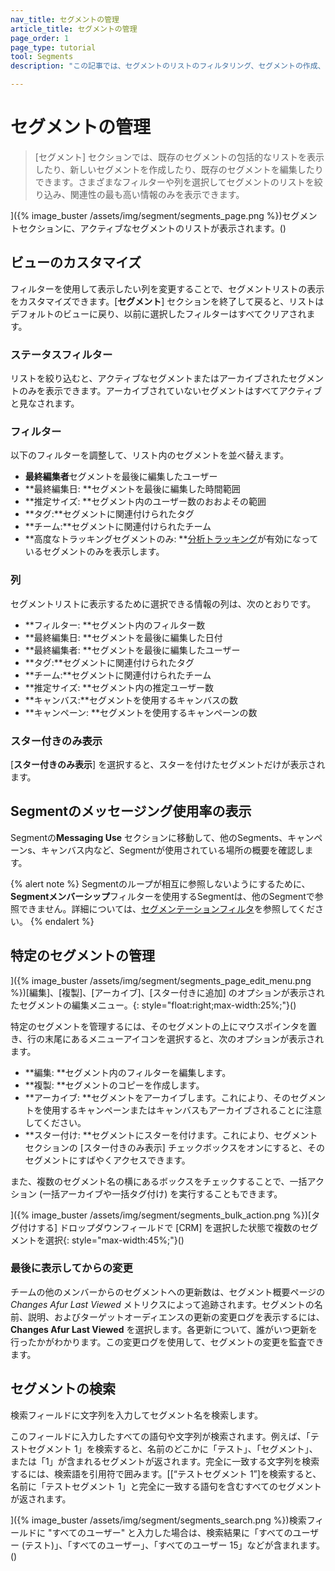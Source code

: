 ```yaml
---
nav_title: セグメントの管理
article_title: セグメントの管理
page_order: 1
page_type: tutorial
tool: Segments
description: "この記事では、セグメントのリストのフィルタリング、セグメントの作成、セグメントの編集など、セグメントを管理するために実行できるアクションについて説明します。"

---
```


# セグメントの管理

> [セグメント] セクションでは、既存のセグメントの包括的なリストを表示したり、新しいセグメントを作成したり、既存のセグメントを編集したりできます。さまざまなフィルターや列を選択してセグメントのリストを絞り込み、関連性の最も高い情報のみを表示できます。

]({% image_buster /assets/img/segment/segments_page.png %})セグメントセクションに、アクティブなセグメントのリストが表示されます。()

## ビューのカスタマイズ

フィルターを使用して表示したい列を変更することで、セグメントリストの表示をカスタマイズできます。[**セグメント**] セクションを終了して戻ると、リストはデフォルトのビューに戻り、以前に選択したフィルターはすべてクリアされます。

### ステータスフィルター

リストを絞り込むと、アクティブなセグメントまたはアーカイブされたセグメントのみを表示できます。アーカイブされていないセグメントはすべてアクティブと見なされます。

### フィルター

以下のフィルターを調整して、リスト内のセグメントを並べ替えます。
- **最終編集者**セグメントを最後に編集したユーザー
- **最終編集日: **セグメントを最後に編集した時間範囲
- **推定サイズ: **セグメント内のユーザー数のおおよその範囲
- **タグ:**セグメントに関連付けられたタグ
- **チーム:**セグメントに関連付けられたチーム
- **高度なトラッキングセグメントのみ: **[分析トラッキング]({{site.baseurl}}/user_guide/data_and_analytics/tracking/segment_analytics_tracking#segment-analytics-tracking)が有効になっているセグメントのみを表示します。

### 列

セグメントリストに表示するために選択できる情報の列は、次のとおりです。
- **フィルター: **セグメント内のフィルター数
- **最終編集日: **セグメントを最後に編集した日付
- **最終編集者: **セグメントを最後に編集したユーザー
- **タグ:**セグメントに関連付けられたタグ
- **チーム:**セグメントに関連付けられたチーム
- **推定サイズ: **セグメント内の推定ユーザー数
- **キャンバス:**セグメントを使用するキャンバスの数
- **キャンペーン: **セグメントを使用するキャンペーンの数

### スター付きのみ表示

[**スター付きのみ表示**] を選択すると、スターを付けたセグメントだけが表示されます。

## Segmentのメッセージング使用率の表示

Segmentの**Messaging Use** セクションに移動して、他のSegments、キャンペーンs、キャンバス内など、Segmentが使用されている場所の概要を確認します。

{% alert note %}
Segmentのループが相互に参照しないようにするために、**Segmentメンバーシップ**フィルターを使用するSegmentは、他のSegmentで参照できません。詳細については、[セグメンテーションフィルタ]({{site.baseurl}}/user_guide/engagement_tools/segments/segmentation_filters/)を参照してください。
{% endalert %}

## 特定のセグメントの管理

]({% image_buster /assets/img/segment/segments_page_edit_menu.png %})[編集]、[複製]、[アーカイブ]、[スター付きに追加] のオプションが表示されたセグメントの編集メニュー。{: style="float:right;max-width:25%;"}()

特定のセグメントを管理するには、そのセグメントの上にマウスポインタを置き、行の末尾にあるメニューアイコンを選択すると、次のオプションが表示されます。
- **編集: **セグメント内のフィルターを編集します。
- **複製: **セグメントのコピーを作成します。
- **アーカイブ: **セグメントをアーカイブします。これにより、そのセグメントを使用するキャンペーンまたはキャンバスもアーカイブされることに注意してください。
- **スター付け: **セグメントにスターを付けます。これにより、セグメントセクションの [スター付きのみ表示] チェックボックスをオンにすると、そのセグメントにすばやくアクセスできます。
 
また、複数のセグメント名の横にあるボックスをチェックすることで、一括アクション (一括アーカイブや一括タグ付け) を実行することもできます。

]({% image_buster /assets/img/segment/segments_bulk_action.png %})[タグ付けする] ドロップダウンフィールドで [CRM] を選択した状態で複数のセグメントを選択{: style="max-width:45%;"}()

### 最後に表示してからの変更

チームの他のメンバーからのセグメントへの更新数は、セグメント概要ページの*Changes Afur Last Viewed* メトリクスによって追跡されます。セグメントの名前、説明、およびターゲットオーディエンスの更新の変更ログを表示するには、**Changes Afur Last Viewed** を選択します。各更新について、誰がいつ更新を行ったかがわかります。この変更ログを使用して、セグメントの変更を監査できます。

## セグメントの検索
検索フィールドに文字列を入力してセグメント名を検索します。 

このフィールドに入力したすべての語句や文字列が検索されます。例えば、「テストセグメント 1」を検索すると、名前のどこかに「テスト」、「セグメント」、または「1」が含まれるセグメントが返されます。完全に一致する文字列を検索するには、検索語を引用符で囲みます。[[“テストセグメント 1”]を検索すると、名前に「テストセグメント 1」と完全に一致する語句を含むすべてのセグメントが返されます。

]({% image_buster /assets/img/segment/segments_search.png %})検索フィールドに "すべてのユーザー" と入力した場合は、検索結果に「すべてのユーザー (テスト)」、「すべてのユーザー」、「すべてのユーザー 15」などが含まれます。()

